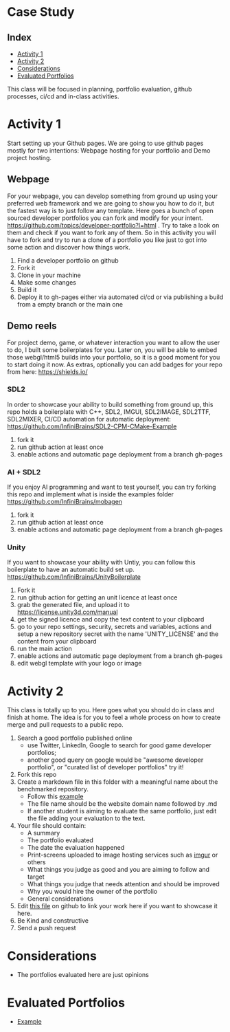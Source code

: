 # Case Study

## Index
- [Activity 1](#activity-1)
- [Activity 2](#activity-2)
- [Considerations](#considerations)
- [Evaluated Portfolios](#evaluated-portfolios)

This class will be focused in planning, portfolio evaluation, github processes, ci/cd and in-class activities.

# Activity 1

Start setting up your Github pages. We are going to use github pages mostly for two intentions: Webpage hosting for your portfolio and Demo project hosting.

## Webpage

For your webpage, you can develop something from ground up using your preferred web framework and we are going to show you how to do it, but the fastest way is to just follow any template. Here goes a bunch of open sourced developer portfolios you can fork and modify for your intent. https://github.com/topics/developer-portfolio?l=html . Try to take a look on them and check if you want to fork any of them. So in this activity you will have to fork and try to run a clone of a portfolio you like just to got into some action and discover how things work.

1. Find a developer portfolio on github
2. Fork it
3. Clone in your machine
4. Make some changes
5. Build it
6. Deploy it to gh-pages either via automated ci/cd or via publishing a build from a empty branch or the main one

## Demo reels
For project demo, game, or whatever interaction you want to allow the user to do, I built some boilerplates for you. Later on, you will be able to embed those webgl/html5 builds into your portfolio, so it is a good moment for you to start doing it now. As extras, optionally you can add badges for your repo from here: https://shields.io/

### SDL2

In order to showcase your ability to build something from ground up, this repo holds a boilerplate with C++, SDL2, IMGUI, SDL2IMAGE, SDL2TTF, SDL2MIXER, CI/CD automation for automatic deployment: https://github.com/InfiniBrains/SDL2-CPM-CMake-Example

1. fork it
2. run github action at least once
3. enable actions and automatic page deployment from a branch gh-pages

### AI + SDL2
If you enjoy AI programming and want to test yourself, you can try forking this repo and implement what is inside the examples folder https://github.com/InfiniBrains/mobagen 

1. fork it
2. run github action at least once
3. enable actions and automatic page deployment from a branch gh-pages

### Unity
If you want to showcase your ability with Untiy, you can follow this boilerplate to have an automatic build set up. https://github.com/InfiniBrains/UnityBoilerplate

1. Fork it 
2. run github action for getting an unit licence at least once
3. grab the generated file, and upload it to https://license.unity3d.com/manual
4. get the signed licence and copy the text content to your clipboard 
5. go to your repo settings, security, secrets and variables, actions and setup a new repository secret with the name 'UNITY_LICENSE' and the content from your clipboard
6. run the main action
7. enable actions and automatic page deployment from a branch gh-pages
8. edit webgl template with your logo or image

# Activity 2
This class is totally up to you. Here goes what you should do in class and finish at home. The idea is for you to feel a whole process on how to create merge and pull requests to a public repo.

1. Search a good portfolio published online
   - use Twitter, LinkedIn, Google to search for good game developer portfolios;
   - another good query on google would be "awesome developer portfolio", or "curated list of developer portfolios" try it!
2. Fork this repo
3. Create a markdown file in this folder with a meaningful name about the benchmarked repository.
   - Follow this [example](example.com.md)
   - The file name should be the website domain name followed by .md
   - If another student is aiming to evaluate the same portfolio, just edit the file adding your evaluation to the text.
4. Your file should contain:
   - A summary
   - The portfolio evaluated
   - The date the evaluation happened
   - Print-screens uploaded to image hosting services such as [imgur](https://imgur.com/) or others
   - What things you judge as good and you are aiming to follow and target
   - What things you judge that needs attention and should be improved
   - Why you would hire the owner of the portfolio
   - General considerations
5. Edit [this file](README.md) on github to link your work here if you want to showcase it here.
6. Be Kind and constructive
7. Send a push request

# Considerations
- The portfolios evaluated here are just opinions

# Evaluated Portfolios
- [Example](example.com.md)